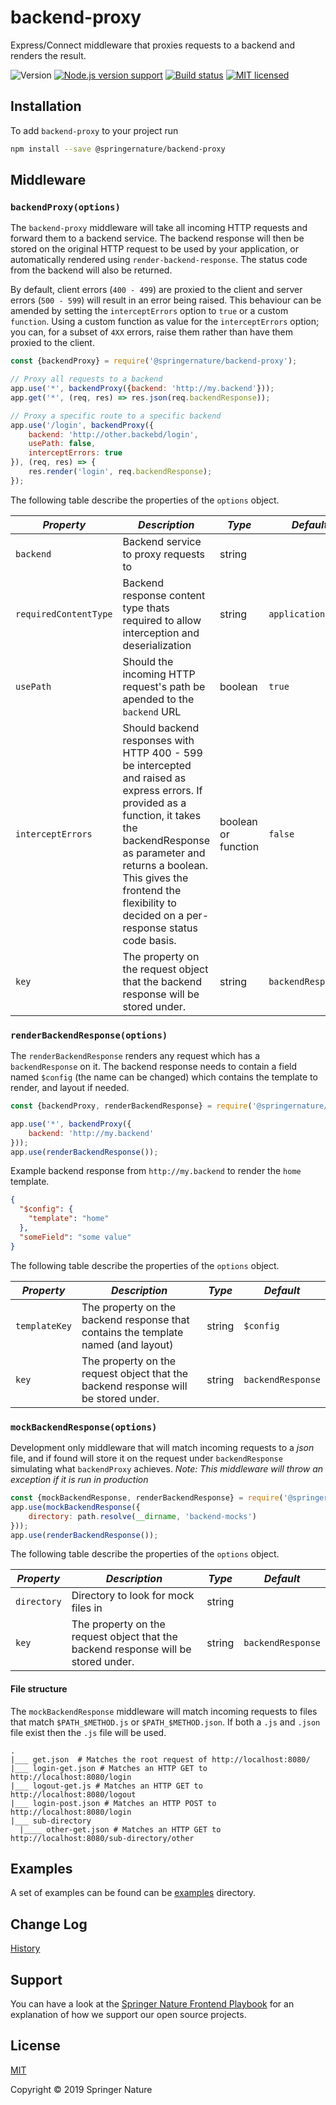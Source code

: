 # backend-proxy

Express/Connect middleware that proxies requests to a backend and renders the result.

![Version][shield-packagejs-version]
[![Node.js version support][shield-supported-node-version]][package-json]
[![Build status][ci-image]][ci-status]
[![MIT licensed][shield-license]][license]

## Installation

To add `backend-proxy` to your project run
```bash
npm install --save @springernature/backend-proxy
```

## Middleware

### `backendProxy(options)`

The `backend-proxy` middleware will take all incoming HTTP requests and forward them to a backend service. The backend response will then be stored on the original HTTP request to be used by your application, or automatically rendered using `render-backend-response`. The status code from the backend will also be returned.

By default, client errors (`400 - 499`) are proxied to the client and server errors (`500 - 599`) will result in an error being raised. This behaviour can be amended by setting the `interceptErrors` option to `true` or a custom `function`. Using a custom function as value for the `interceptErrors` option; you can, for a subset of `4XX` errors, raise them rather than have them proxied to the client. 

```js
const {backendProxy} = require('@springernature/backend-proxy');

// Proxy all requests to a backend
app.use('*', backendProxy({backend: 'http://my.backend'}));
app.get('*', (req, res) => res.json(req.backendResponse));

// Proxy a specific route to a specific backend
app.use('/login', backendProxy({
    backend: 'http://other.backebd/login',
    usePath: false,
	interceptErrors: true
}), (req, res) => {
	res.render('login', req.backendResponse);
});
```

The following table describe the properties of the `options` object.

| *Property* | *Description* | *Type* | *Default* |
|---|---|---|---|
| `backend` | Backend service to proxy requests to | string |  |
| `requiredContentType` | Backend response content type thats required to allow interception and deserialization | string | `application/json` |
| `usePath` | Should the incoming HTTP request's path be apended to the `backend` URL | boolean | `true` |
| `interceptErrors` | Should backend responses with HTTP 400 - 599 be intercepted and raised as express errors. If provided as a function, it takes the backendResponse as parameter and returns a boolean. This gives the frontend the flexibility to decided on a per-response status code basis. | boolean or function | `false` |
| `key` | The property on the request object that the backend response will be stored under. | string | `backendResponse` |

### `renderBackendResponse(options)`

The `renderBackendResponse` renders any request which has a `backendResponse` on it. The backend response needs to contain a field named `$config` (the name can be changed) which contains the template to render, and layout if needed.

```js
const {backendProxy, renderBackendResponse} = require('@springernature/backend-proxy');

app.use('*', backendProxy({
    backend: 'http://my.backend'
}));
app.use(renderBackendResponse());
```

Example backend response from `http://my.backend` to render the `home` template.
```json
{
  "$config": {
    "template": "home"
  },
  "someField": "some value"
}
```

The following table describe the properties of the `options` object.

| *Property* | *Description* | *Type* | *Default* |
|---------------|------------------------------------------------------------------------------------|--------|-------------------|
| `templateKey` | The property on the backend response that contains the template named (and layout) | string | `$config` |
| `key` | The property on the request object that the backend response will be stored under. | string | `backendResponse` |

### `mockBackendResponse(options)`

Development only middleware that will match incoming requests to a _json_ file, and if found will store it on the request under `backendResponse` simulating what `backendProxy` achieves.
_Note: This middleware will throw an exception if it is run in production_

```js
const {mockBackendResponse, renderBackendResponse} = require('@springernature/backend-proxy');
app.use(mockBackendResponse({
    directory: path.resolve(__dirname, 'backend-mocks')
}));
app.use(renderBackendResponse());
```

The following table describe the properties of the `options` object.

| *Property* | *Description* | *Type* | *Default* |
|-------------|------------------------------------------------------------------------------------|--------|-------------------|
| `directory` | Directory to look for mock files in | string |  |
| `key` | The property on the request object that the backend response will be stored under. | string | `backendResponse` |

#### File structure

The `mockBackendResponse` middleware will match incoming requests to files that match `$PATH_$METHOD.js` or  `$PATH_$METHOD.json`. If both a `.js` and `.json` file exist then the `.js` file will be used.  

```text
.
|___ get.json  # Matches the root request of http://localhost:8080/
|___ login-get.json # Matches an HTTP GET to http://localhost:8080/login
|___ logout-get.js # Matches an HTTP GET to http://localhost:8080/logout
|___ login-post.json # Matches an HTTP POST to http://localhost:8080/login
|___ sub-directory
  |____ other-get.json # Matches an HTTP GET to http://localhost:8080/sub-directory/other
```

## Examples

A set of examples can be found can be [examples](examples) directory. 

## Change Log

[History][history]

## Support

You can have a look at the [Springer Nature Frontend Playbook][support] for an explanation of how we support our open source projects.

## License

[MIT][license]

Copyright © 2019 Springer Nature

[ci-image]: https://travis-ci.org/springernature/backend-proxy.svg?branch=master
[ci-status]: https://travis-ci.org/springernature/backend-proxy

[shield-packagejs-version]: https://img.shields.io/github/package-json/v/springernature/backend-proxy
[shield-supported-node-version]: https://img.shields.io/node/v/@springernature/backend-proxy
[shield-license]: https://img.shields.io/badge/license-MIT-blue.svg

[package-json]: package.json
[license]: LICENSE.md
[history]: HISTORY.md

[support]: https://github.com/springernature/frontend-playbook/blob/master/practices/open-source-support.md
